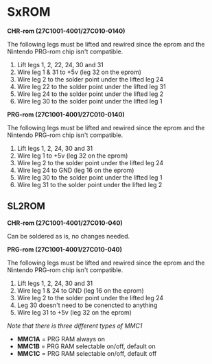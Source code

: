 # SxROM

**CHR-rom (27C1001-4001/27C010-0140)**

The following legs must be lifted and rewired since the eprom and the Nintendo PRG-rom chip isn't compatible.
1. Lift legs 1, 2, 22, 24, 30 and 31
2. Wire leg 1 & 31 to +5v (leg 32 on the eprom)
3. Wire leg 2 to the solder point under the lifted leg 24
4. Wire leg 22 to the solder point under the lifted leg 31
5. Wire leg 24 to the solder point under the lifted leg 2
6. Wire leg 30 to the solder point under the lifted leg 1

**PRG-rom (27C1001-4001/27C010-0140)**

The following legs must be lifted and rewired since the eprom and the Nintendo PRG-rom chip isn't compatible.
1. Lift legs 1, 2, 24, 30 and 31
2. Wire leg 1 to +5v (leg 32 on the eprom)
3. Wire leg 2 to the solder point under the lifted leg 24
4. Wire leg 24 to GND (leg 16 on the eprom)
5. Wire leg 30 to the solder point under the lifted leg 1
6. Wire leg 31 to the solder point under the lifted leg 2

## SL2ROM

**CHR-rom (27C1001-4001/27C010-040)**

Can be soldered as is, no changes needed.

**PRG-rom (27C1001-4001/27C010-040)**

The following legs must be lifted and rewired since the eprom and the Nintendo PRG-rom chip isn't compatible.
1. Lift legs 1, 2, 24, 30 and 31
2. Wire leg 1 & 24 to GND (leg 16 on the eprom)
3. Wire leg 2 to the solder point under the lifted leg 24
4. Leg 30 doesn't need to be conencted to anything
5. Wire leg 31 to +5v (leg 32 on the eprom)

*Note that there is three different types of MMC1*

- **MMC1A** = PRG RAM always on
- **MMC1B** = PRG RAM selectable on/off, default on
- **MMC1C** = PRG RAM selectable on/off, default off
